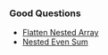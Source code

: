 ### Good Questions

- [Flatten Nested Array](https://github.com/RohitDhatrak/DS-Algo/blob/main/Recursion/FlattenNestedArrays.js)
- [Nested Even Sum](https://github.com/RohitDhatrak/DS-Algo/blob/main/Recursion/NestedEvenSum.js)

